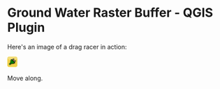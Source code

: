# Ground Water Raster Buffer - QGIS Plugin

Here's an image of a drag racer in action:

![Drag Racing](icon.png)

Move along.